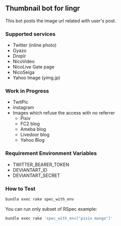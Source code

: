 
## Thumbnail bot for lingr

This bot posts the image url related with user's post.


### Supported services

- Twitter (inline photo)
- Gyazo
- Droplr
- NicoVideo
- NicoLive Gate page
- NicoSeiga
- Yahoo Image (yimg.jp)

### Work in Progress

- TwitPic
- instagram
- Images which refuse the access with no referrer
  - Pixiv
  - FC2 blog
  - Ameba blog
  - Livedoor blog
  - Yahoo Blog

### Requirement Environment Variables

- TWITTER_BEARER_TOKEN
- DEVIANTART_ID
- DEVIANTART_SECRET

### How to Test

```bash
bundle exec rake spec_with_env
```

You can run only subset of RSpec example:

```bash
bundle exec rake 'spec_with_env["pixiv manga"]'
```
